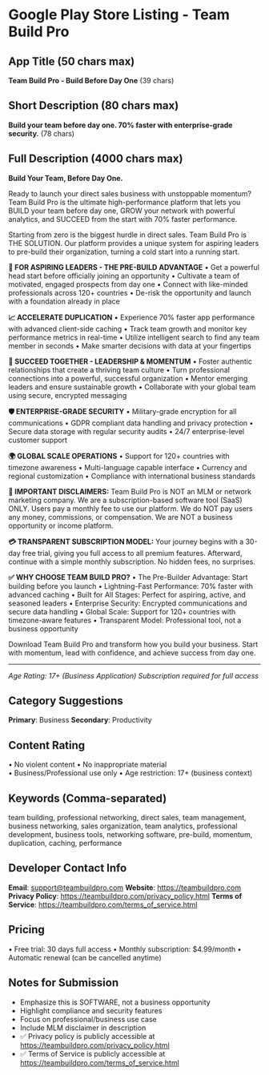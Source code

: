# Google Play Store Listing - Team Build Pro

## App Title (50 chars max)
**Team Build Pro - Build Before Day One** (39 chars)

## Short Description (80 chars max)
**Build your team before day one. 70% faster with enterprise-grade security.** (78 chars)

## Full Description (4000 chars max)

**Build Your Team, Before Day One.**

Ready to launch your direct sales business with unstoppable momentum? Team Build Pro is the ultimate high-performance platform that lets you BUILD your team before day one, GROW your network with powerful analytics, and SUCCEED from the start with 70% faster performance.

Starting from zero is the biggest hurdle in direct sales. Team Build Pro is THE SOLUTION. Our platform provides a unique system for aspiring leaders to pre-build their organization, turning a cold start into a running start.

**🚀 FOR ASPIRING LEADERS - THE PRE-BUILD ADVANTAGE**
• Get a powerful head start before officially joining an opportunity
• Cultivate a team of motivated, engaged prospects from day one
• Connect with like-minded professionals across 120+ countries
• De-risk the opportunity and launch with a foundation already in place

**📈 ACCELERATE DUPLICATION**
• Experience 70% faster app performance with advanced client-side caching
• Track team growth and monitor key performance metrics in real-time
• Utilize intelligent search to find any team member in seconds
• Make smarter decisions with data at your fingertips

**🎯 SUCCEED TOGETHER - LEADERSHIP & MOMENTUM**
• Foster authentic relationships that create a thriving team culture
• Turn professional connections into a powerful, successful organization
• Mentor emerging leaders and ensure sustainable growth
• Collaborate with your global team using secure, encrypted messaging

**🛡️ ENTERPRISE-GRADE SECURITY**
• Military-grade encryption for all communications
• GDPR compliant data handling and privacy protection
• Secure data storage with regular security audits
• 24/7 enterprise-level customer support

**🌍 GLOBAL SCALE OPERATIONS**
• Support for 120+ countries with timezone awareness
• Multi-language capable interface
• Currency and regional customization
• Compliance with international business standards

**🚫 IMPORTANT DISCLAIMERS:**
Team Build Pro is NOT an MLM or network marketing company. We are a subscription-based software tool (SaaS) ONLY. Users pay a monthly fee to use our platform. We do NOT pay users any money, commissions, or compensation. We are NOT a business opportunity or income platform.

**💳 TRANSPARENT SUBSCRIPTION MODEL:**
Your journey begins with a 30-day free trial, giving you full access to all premium features. Afterward, continue with a simple monthly subscription. No hidden fees, no surprises.

**✅ WHY CHOOSE TEAM BUILD PRO?**
• The Pre-Builder Advantage: Start building before you launch
• Lightning-Fast Performance: 70% faster with advanced caching
• Built for All Stages: Perfect for aspiring, active, and seasoned leaders
• Enterprise Security: Encrypted communications and secure data handling
• Global Scale: Support for 120+ countries with timezone-aware features
• Transparent Model: Professional tool, not a business opportunity

Download Team Build Pro and transform how you build your business. Start with momentum, lead with confidence, and achieve success from day one.

---
*Age Rating: 17+ (Business Application)*
*Subscription required for full access*

## Category Suggestions
**Primary**: Business
**Secondary**: Productivity

## Content Rating
• No violent content
• No inappropriate material  
• Business/Professional use only
• Age restriction: 17+ (business context)

## Keywords (Comma-separated)
team building, professional networking, direct sales, team management, business networking, sales organization, team analytics, professional development, business tools, networking software, pre-build, momentum, duplication, caching, performance

## Developer Contact Info
**Email**: support@teambuildpro.com
**Website**: https://teambuildpro.com
**Privacy Policy**: https://teambuildpro.com/privacy_policy.html
**Terms of Service**: https://teambuildpro.com/terms_of_service.html

## Pricing
• Free trial: 30 days full access
• Monthly subscription: $4.99/month
• Automatic renewal (can be cancelled anytime)

## Notes for Submission
- Emphasize this is SOFTWARE, not a business opportunity
- Highlight compliance and security features
- Focus on professional/business use case
- Include MLM disclaimer in description
- ✅ Privacy policy is publicly accessible at https://teambuildpro.com/privacy_policy.html
- ✅ Terms of Service is publicly accessible at https://teambuildpro.com/terms_of_service.html
